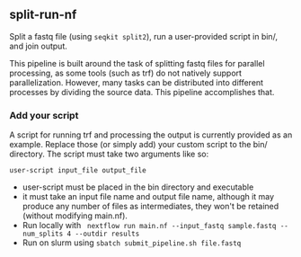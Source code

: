 ## split-run-nf

Split a fastq file (using `seqkit split2`), run a user-provided script in bin/, and join output.

This pipeline is built around the task of splitting fastq files for parallel processing, as some tools (such as trf) do not natively support parallelization. 
However, many tasks can be distributed into different processes by dividing the source data. This pipeline accomplishes that.

### Add your script
A script for running trf and processing the output is currently provided as an example. Replace those (or simply add) your custom script to the bin/ directory.
The script must take two arguments like so:

```
user-script input_file output_file
```

* user-script must be placed in the bin directory and executable
* it must take an input file name and output file name, although it may produce any number of files as intermediates, they won't be retained (without modifying main.nf).
* Run locally with ` nextflow run main.nf --input_fastq sample.fastq --num_splits 4 --outdir results`
* Run on slurm using `sbatch submit_pipeline.sh file.fastq`
